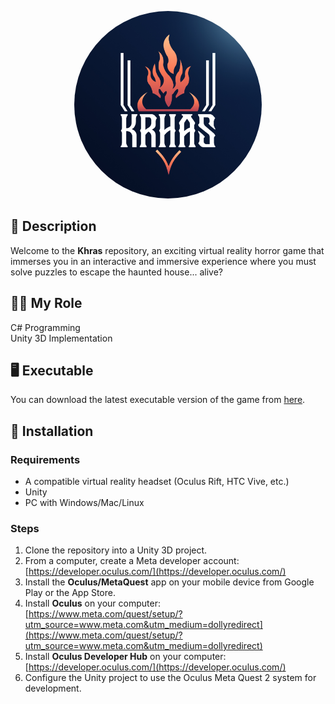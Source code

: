 <p align="center">
  <img src="https://github.com/Valuv/Khras/blob/main/Imagenes/Khraslogo.jpeg" alt="Khras Logo" width="300" style="border-radius: 50%;" />
</p>

## 📖 Description
Welcome to the **Khras** repository, an exciting virtual reality horror game that immerses you in an interactive and immersive experience where you must solve puzzles to escape the haunted house... alive?

## 👨‍💻 My Role
C# Programming  
Unity 3D Implementation  

## 🖥️ Executable
You can download the latest executable version of the game from [here](https://github.com/Valuv/Khras/releases/download/videogame/Khras.apk).

## 🚀 Installation
### Requirements
- A compatible virtual reality headset (Oculus Rift, HTC Vive, etc.)
- Unity
- PC with Windows/Mac/Linux

### Steps
1. Clone the repository into a Unity 3D project.
2. From a computer, create a Meta developer account:  
   [https://developer.oculus.com/](https://developer.oculus.com/)
3. Install the **Oculus/MetaQuest** app on your mobile device from Google Play or the App Store.
4. Install **Oculus** on your computer:  
   [https://www.meta.com/quest/setup/?utm_source=www.meta.com&utm_medium=dollyredirect](https://www.meta.com/quest/setup/?utm_source=www.meta.com&utm_medium=dollyredirect)
5. Install **Oculus Developer Hub** on your computer:  
   [https://developer.oculus.com/](https://developer.oculus.com/)
6. Configure the Unity project to use the Oculus Meta Quest 2 system for development.

